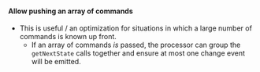 #### Allow pushing an array of commands

- This is useful / an optimization for situations in which a large number of commands is known up front.
  - If an array of commands _is_ passed, the processor can group the `getNextState` calls together and ensure at most one change event will be emitted.
